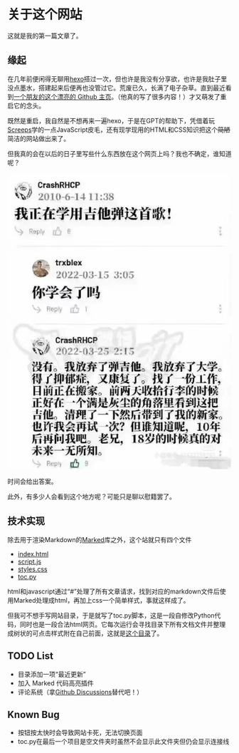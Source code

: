 # 关于这个网站

这就是我的第一篇文章了。

## 缘起

在几年前便闲得无聊用[hexo](https://hexo.io/)搭过一次，但也许是我没有分享欲，也许是我肚子里没点墨水，搭建起来后便再也没管过它。荒废已久，长满了电子杂草。直到最近看到[一个朋友的这个漂亮的 Github 主页](https://jinqking.github.io/)。（他真的写了很多内容！）才又萌发了重启它的念头。

既然是重启，我自然是不想再来一遍hexo，于是在GPT的帮助下，凭借着玩[Screeps](https://screeps.com/)学的一点JavaScript皮毛，还有现学现用的HTML和CSS知识把这个~~简陋~~简洁的网站做出来了。

但我真的会在以后的日子里写些什么东西放在这个网页上吗？我也不确定，谁知道呢？

![我正在学用吉他弹这首歌！](img/我正在学用吉他弹这首歌.jpg)

时间会给出答案。

此外，有多少人会看到这个地方呢？可能只是聊以慰籍罢了。

## 技术实现

除去用于渲染Markdown的[Marked](https://marked.js.org/)库之外，这个站就只有四个文件

- [index.html](index.html)
- [script.js](script.js)
- [styles.css](styles.css)
- [toc.py](toc.py)

html和javascript通过“#”处理了所有文章请求，找到对应的markdown文件后使用Marked处理成html，再加上css一个简单样式，事就这样成了。

但我可不想手写网站目录，于是就写了toc.py脚本，这是一段自修改Python代码，同时也是一段合法html网页。它每次运行会寻找目录下所有文档文件并整理成树状的可点击样式附在自己前面，这就是[这个目录](#toc.py)了。

## TODO List

- 目录添加一项“最近更新”
- 加入 Marked 代码高亮插件
- 评论系统（拿[Github Discussions](https://github.com/chenyu76/chenyu76.github.io/discussions)替代吧！）

## Known Bug

- 按钮按太快时会导致网站卡死，无法切换页面
- toc.py在最后一个项目是空文件夹时虽然不会显示此文件夹但仍会显示连接线
